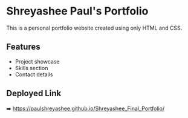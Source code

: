 # Shreyashee Paul's Portfolio

This is a personal portfolio website created using only HTML and CSS.

## Features
- Project showcase
- Skills section
- Contact details

## Deployed Link
➡️ https://paulshreyashee.github.io/Shreyashee_Final_Portfolio/
